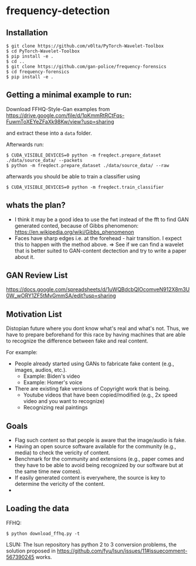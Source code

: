 <!--
<p align="center">
  <img src="docs/source/logo.png" height="150">
</p>
-->

# frequency-detection

## Installation

```shell
$ git clone https://github.com/v0lta/PyTorch-Wavelet-Toolbox
$ cd PyTorch-Wavelet-Toolbox
$ pip install -e .
$ cd ..
$ git clone https://github.com/gan-police/frequency-forensics
$ cd frequency-forensics
$ pip install -e .
```

## Getting a minimal example to run:

Download FFHQ-Style-Gan examples from 
https://drive.google.com/file/d/1pKmmRtRCtFqs-FuwmToXEYeZFaXk98Kw/view?usp=sharing

and extract these into a `data` folder.

Afterwards run:

```shell
$ CUDA_VISIBLE_DEVICES=0 python -m freqdect.prepare_dataset ./data/source_data/ --packets
$ python -m freqdect.prepare_dataset ./data/source_data/ --raw
```

afterwards you should be able to train a classifier using 

```shell
$ CUDA_VISIBLE_DEVICES=0 python -m freqdect.train_classifier
```

## whats the plan?
 - I think it may be a good idea to use the fwt instead of the fft to find GAN
   generated conted, because of Gibbs phenomenon:
   https://en.wikipedia.org/wiki/Gibbs_phenomenon
 - Faces have sharp edges i.e. at the forehead - hair transition. I expect
   this to happen with the method above.
 => See if we can find a wavelet that is better suited to GAN-content 
    dectection and try to write a paper about it.

## GAN Review List

https://docs.google.com/spreadsheets/d/1uWQBdcbQIOcomveN912X8m3U0W_wORY1ZF5tMvGmmSA/edit?usp=sharing

## Motivation List
Distopian future where you dont know what's real and what's not. Thus, we have to prepare beforehand
for this race by having machines that are able to recognize the difference between fake and real content.

For example:
- People already started using GANs to fabricate fake content (e.g., images, audios, etc.).
  - Example: Biden's video
  - Example: Homer's voice
- There are existing fake versions of Copyright work that is being. 
  - Youtube videos that have been copied/modified (e.g., 2x speed video and you want to recognize)
  - Recognizing real paintings 

## Goals
- Flag such content so that people is aware that the image/audio is fake.
- Having an open source software available for the community (e.g., media) to check the vericity of content.
- Benchmark for the community and extensions (e.g., paper comes and they have to be able to avoid being recognized
by our software but at the same time new comes).
- If easily generated content is everywhere, the source is key to determine the vericity of the content.
- 


## Loading the data
FFHQ:
``` shell
$ python download_ffhq.py -t
```
LSUN:
The lsun repository has python 2 to 3 conversion problems, the solution proposed in 
https://github.com/fyu/lsun/issues/11#issuecomment-567390245
works.
